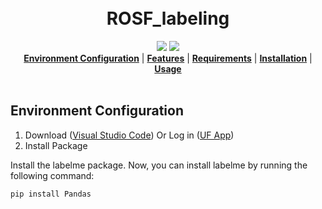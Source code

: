 
<h1 align="center">
  <br/>ROSF_labeling
</h1>



<div align="center">
  <a href="https://pypi.python.org/pypi/labelme"><img src="https://img.shields.io/pypi/v/labelme.svg"></a>
  <a href="https://pypi.org/project/labelme"><img src="https://img.shields.io/pypi/pyversions/labelme.svg"></a>

</div>

<div align="center">
  <a href="#Environment Configuration"><b>Environment Configuration</b></a> |
  <a href="#features"><b>Features</b></a> |
  <a href="#requirements"><b>Requirements</b></a> |
  <a href="#installation"><b>Installation</b></a> |
  <a href="#usage"><b>Usage</b></a>
  
</div>

<br/>

## Environment Configuration

1. Download ([Visual Studio Code](https://code.visualstudio.com/)) Or Log in ([UF App](https://login.apps.ufl.edu/logon/LogonPoint/tmindex.html))
2. Install Package


  Install the labelme package. Now, you can install labelme by running the following command:
```bash
pip install Pandas
```
